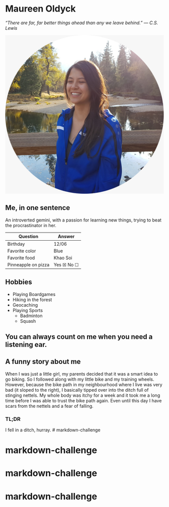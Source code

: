 # Maureen Oldyck

*“There are far, far better things ahead than any we leave behind.”
― C.S. Lewis* 

![Maureen Oldyck Photo](Professional_Photo.jpeg "Maureen Oldyck")

## Me, in one sentence

An introverted gemini, with a passion for learning new things, trying to beat the procrastinator in her.   



| Question    |   Answer    |
| ----------- | ----------- |
|  Birthday      | 12/06     |
| Favorite color | Blue |
| Favorite food | Khao Soi |
| Pinneapple on pizza | Yes &#9746;  No &#9744;|


   
## Hobbies

+ Playing Boardgames 
+ Hiking in the forest
+ Geocaching
+ Playing Sports
    + Badminton
    + Squash



## You can always count on me when you need a listening ear.   


## A funny story about me
When I was just a little girl, my parents decided that it was a smart idea to go biking. So I followed along with my little bike and my training wheels. However, because the bike path in my neighbourhood where I live was very bad (it sloped to the right), I basically tipped over into the ditch full of stinging nettels. My whole body was itchy for a week and it took me a long time before I was able to trust the bike path again. Even until this day I have scars from the nettels and a fear of falling.

### TL;DR
I fell in a ditch, hurray. # markdown-challenge
# markdown-challenge
# markdown-challenge
# markdown-challenge
